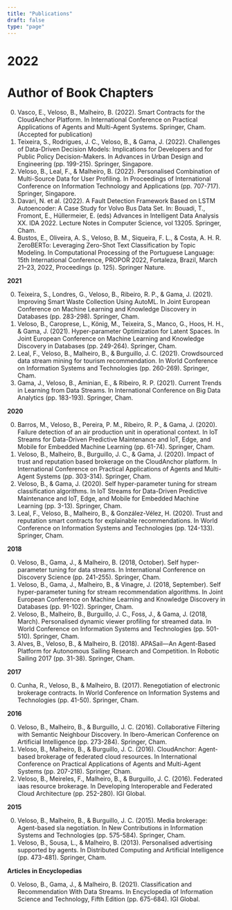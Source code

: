 ```yaml
---
title: "Publications"
draft: false
type: "page"
---
```




# 2022

# Author of Book Chapters

0. Vasco, E., Veloso, B., Malheiro, B. (2022). Smart Contracts for the CloudAnchor Platform. In International Conference on Practical Applications of Agents and Multi-Agent Systems. Springer, Cham. (Accepted for publication)
0. Teixeira, S., Rodrigues, J. C., Veloso, B., \& Gama, J. (2022). Challenges of Data-Driven Decision Models: Implications for Developers and for Public Policy Decision-Makers. In Advances in Urban Design and Engineering (pp. 199-215). Springer, Singapore.
0. Veloso, B., Leal, F., \& Malheiro, B. (2022). Personalised Combination of Multi-Source Data for User Profiling. In Proceedings of International Conference on Information Technology and Applications (pp. 707-717). Springer, Singapore.
0. Davari, N. et al. (2022). A Fault Detection Framework Based on LSTM Autoencoder: A Case Study for Volvo Bus Data Set. In: Bouadi, T., Fromont, E., Hüllermeier, E. (eds) Advances in Intelligent Data Analysis XX. IDA 2022. Lecture Notes in Computer Science, vol 13205. Springer, Cham.
0. Bustos, E., Oliveira, A. S., Veloso, B. M., Siqueira, F. L., \& Costa, A. H. R. ZeroBERTo: Leveraging Zero-Shot Text Classification by Topic Modeling. In Computational Processing of the Portuguese Language: 15th International Conference, PROPOR 2022, Fortaleza, Brazil, March 21–23, 2022, Proceedings (p. 125). Springer Nature.

**2021**

0. Teixeira, S., Londres, G., Veloso, B., Ribeiro, R. P., \& Gama, J. (2021). Improving Smart Waste Collection Using AutoML. In Joint European Conference on Machine Learning and Knowledge Discovery in Databases (pp. 283-298). Springer, Cham.
0. Veloso, B., Caroprese, L., König, M., Teixeira, S., Manco, G., Hoos, H. H., \& Gama, J. (2021). Hyper-parameter Optimization for Latent Spaces. In Joint European Conference on Machine Learning and Knowledge Discovery in Databases (pp. 249-264). Springer, Cham.
0. Leal, F., Veloso, B., Malheiro, B., \& Burguillo, J. C. (2021). Crowdsourced data stream mining for tourism recommendation. In World Conference on Information Systems and Technologies (pp. 260-269). Springer, Cham.
0. Gama, J., Veloso, B., Aminian, E., \& Ribeiro, R. P. (2021). Current Trends in Learning from Data Streams. In International Conference on Big Data Analytics (pp. 183-193). Springer, Cham.

**2020**

0. Barros, M., Veloso, B., Pereira, P. M., Ribeiro, R. P., \& Gama, J. (2020). Failure detection of an air production unit in operational context. In IoT Streams for Data-Driven Predictive Maintenance and IoT, Edge, and Mobile for Embedded Machine Learning (pp. 61-74). Springer, Cham.
0. Veloso, B., Malheiro, B., Burguillo, J. C., \& Gama, J. (2020). Impact of trust and reputation based brokerage on the CloudAnchor platform. In International Conference on Practical Applications of Agents and Multi-Agent Systems (pp. 303-314). Springer, Cham.
0. Veloso, B., \& Gama, J. (2020). Self hyper-parameter tuning for stream classification algorithms. In IoT Streams for Data-Driven Predictive Maintenance and IoT, Edge, and Mobile for Embedded Machine Learning (pp. 3-13). Springer, Cham.
0. Leal, F., Veloso, B., Malheiro, B., \& González-Vélez, H. (2020). Trust and reputation smart contracts for explainable recommendations. In World Conference on Information Systems and Technologies (pp. 124-133). Springer, Cham.

**2018**

0. Veloso, B., Gama, J., \& Malheiro, B. (2018, October). Self hyper-parameter tuning for data streams. In International Conference on Discovery Science (pp. 241-255). Springer, Cham.
0. Veloso, B., Gama, J., Malheiro, B., \& Vinagre, J. (2018, September). Self hyper-parameter tuning for stream recommendation algorithms. In Joint European Conference on Machine Learning and Knowledge Discovery in Databases (pp. 91-102). Springer, Cham.
0. Veloso, B., Malheiro, B., Burguillo, J. C., Foss, J., \& Gama, J. (2018, March). Personalised dynamic viewer profiling for streamed data. In World Conference on Information Systems and Technologies (pp. 501-510). Springer, Cham.
0. Alves, B., Veloso, B., \& Malheiro, B. (2018). APASail—An Agent-Based Platform for Autonomous Sailing Research and Competition. In Robotic Sailing 2017 (pp. 31-38). Springer, Cham.

**2017**

0. Cunha, R., Veloso, B., \& Malheiro, B. (2017). Renegotiation of electronic brokerage contracts. In World Conference on Information Systems and Technologies (pp. 41-50). Springer, Cham.

**2016**

0. Veloso, B., Malheiro, B., \& Burguillo, J. C. (2016). Collaborative Filtering with Semantic Neighbour Discovery. In Ibero-American Conference on Artificial Intelligence (pp. 273-284). Springer, Cham.
0. Veloso, B., Malheiro, B., \& Burguillo, J. C. (2016). CloudAnchor: Agent-based brokerage of federated cloud resources. In International Conference on Practical Applications of Agents and Multi-Agent Systems (pp. 207-218). Springer, Cham.
0. Veloso, B., Meireles, F., Malheiro, B., \& Burguillo, J. C. (2016). Federated iaas resource brokerage. In Developing Interoperable and Federated Cloud Architecture (pp. 252-280). IGI Global.

**2015**

0. Veloso, B., Malheiro, B., \& Burguillo, J. C. (2015). Media brokerage: Agent-based sla negotiation. In New Contributions in Information Systems and Technologies (pp. 575-584). Springer, Cham.
0. Veloso, B., Sousa, L., \& Malheiro, B. (2013). Personalised advertising supported by agents. In Distributed Computing and Artificial Intelligence (pp. 473-481). Springer, Cham.

**Articles in Encyclopedias**

0. Veloso, B., Gama, J., \& Malheiro, B. (2021). Classification and Recommendation With Data Streams. In Encyclopedia of Information Science and Technology, Fifth Edition (pp. 675-684). IGI Global.
